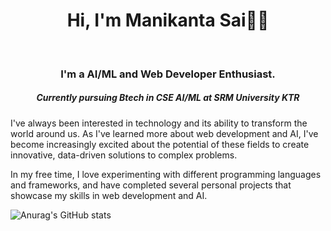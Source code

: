 

<h1 align="center">Hi, I'm Manikanta Sai👋🏻</h1>
<br>
<h3 align="center">I'm a AI/ML and Web Developer Enthusiast.</h3>
<h5 align="center"> Currently pursuing Btech in CSE AI/ML at SRM University KTR</h5>
<p align= "center">

I've always been interested in technology and its ability to transform the world around us. As I've learned more about web development and AI, I've become increasingly excited about the potential of these fields to create innovative, data-driven solutions to complex problems.

In my free time, I love experimenting with different programming languages and frameworks, and have completed several personal projects that showcase my skills in web development and AI.</p> 
![Anurag's GitHub stats](https://github-readme-stats.vercel.app/api?username=Manikantasai2299&hide=contribs,prs)
